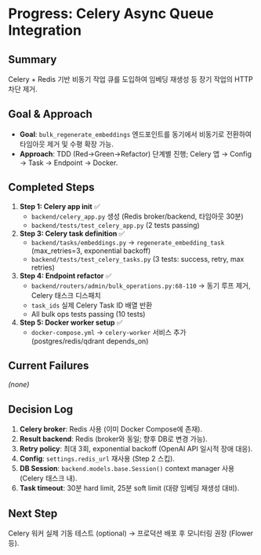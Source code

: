 # Progress: Celery Async Queue Integration

## Summary
Celery + Redis 기반 비동기 작업 큐를 도입하여 임베딩 재생성 등 장기 작업의 HTTP 차단 제거.

## Goal & Approach
- **Goal**: `bulk_regenerate_embeddings` 엔드포인트를 동기에서 비동기로 전환하여 타임아웃 제거 및 수평 확장 가능.
- **Approach**: TDD (Red→Green→Refactor) 단계별 진행; Celery 앱 → Config → Task → Endpoint → Docker.

## Completed Steps
1. **Step 1: Celery app init** ✅
   - `backend/celery_app.py` 생성 (Redis broker/backend, 타임아웃 30분)
   - `backend/tests/test_celery_app.py` (2 tests passing)
2. **Step 3: Celery task definition** ✅
   - `backend/tasks/embeddings.py` → `regenerate_embedding_task` (max_retries=3, exponential backoff)
   - `backend/tests/test_celery_tasks.py` (3 tests: success, retry, max retries)
3. **Step 4: Endpoint refactor** ✅
   - `backend/routers/admin/bulk_operations.py:68-110` → 동기 루프 제거, Celery 태스크 디스패치
   - `task_ids` 실제 Celery Task ID 배열 반환
   - All bulk ops tests passing (10 tests)
4. **Step 5: Docker worker setup** ✅
   - `docker-compose.yml` → `celery-worker` 서비스 추가 (postgres/redis/qdrant depends_on)

## Current Failures
_(none)_

## Decision Log
1. **Celery broker**: Redis 사용 (이미 Docker Compose에 존재).
2. **Result backend**: Redis (broker와 동일; 향후 DB로 변경 가능).
3. **Retry policy**: 최대 3회, exponential backoff (OpenAI API 일시적 장애 대응).
4. **Config**: `settings.redis_url` 재사용 (Step 2 스킵).
5. **DB Session**: `backend.models.base.Session()` context manager 사용 (Celery 태스크 내).
6. **Task timeout**: 30분 hard limit, 25분 soft limit (대량 임베딩 재생성 대비).

## Next Step
Celery 워커 실제 기동 테스트 (optional) → 프로덕션 배포 후 모니터링 권장 (Flower 등).
